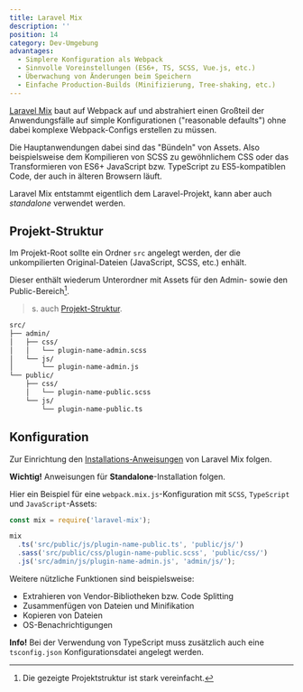 ```yaml
---
title: Laravel Mix
description: ''
position: 14
category: Dev-Umgebung
advantages:
  - Simplere Konfiguration als Webpack
  - Sinnvolle Voreinstellungen (ES6+, TS, SCSS, Vue.js, etc.)
  - Überwachung von Änderungen beim Speichern
  - Einfache Production-Builds (Minifizierung, Tree-shaking, etc.)
---
```


[Laravel Mix](https://laravel-mix.com) baut auf Webpack auf und abstrahiert einen Großteil der Anwendungsfälle auf simple Konfigurationen ("reasonable defaults") ohne dabei komplexe Webpack-Configs erstellen zu müssen.

Die Hauptanwendungen dabei sind das "Bündeln" von Assets. Also beispielsweise dem Kompilieren von SCSS zu gewöhnlichem CSS oder das Transformieren von ES6+ JavaScript bzw. TypeScript zu ES5-kompatiblen Code, der auch in älteren Browsern läuft.

Laravel Mix entstammt eigentlich dem Laravel-Projekt, kann aber auch _standalone_ verwendet werden.

<list :items="advantages"></list>

## Projekt-Struktur

Im Projekt-Root sollte ein Ordner `src` angelegt werden, der die unkompilierten Original-Dateien (JavaScript, SCSS, etc.) enhält.

Dieser enthält wiederum Unterordner mit Assets für den Admin- sowie den Public-Bereich[^1].

[^1]: Die gezeigte Projektstruktur ist stark vereinfacht.

> s. auch [Projekt-Struktur](/wordpress/plugin#projekt-struktur).

```bash
src/
├── admin/
│   ├── css/
│   │   └── plugin-name-admin.scss
│   └── js/
│       └── plugin-name-admin.js
└── public/
    ├── css/
    │   └── plugin-name-public.scss
    └── js/
        └── plugin-name-public.ts
```

## Konfiguration

Zur Einrichtung den [Installations-Anweisungen](https://laravel-mix.com/docs/5.0/installation#stand-alone-project) von Laravel Mix folgen.

<alert type="warning">**Wichtig!** Anweisungen für **Standalone**-Installation folgen.</alert>

Hier ein Beispiel für eine `webpack.mix.js`-Konfiguration mit `SCSS`, `TypeScript` und `JavaScript`-Assets:

```js
const mix = require('laravel-mix');

mix
  .ts('src/public/js/plugin-name-public.ts', 'public/js/')
  .sass('src/public/css/plugin-name-public.scss', 'public/css/')
  .js('src/admin/js/plugin-name-admin.js', 'admin/js/');
```

Weitere nützliche Funktionen sind beispielsweise:

- Extrahieren von Vendor-Bibliotheken bzw. Code Splitting
- Zusammenfügen von Dateien und Minifikation
- Kopieren von Dateien
- OS-Benachrichtigungen

<alert type="info">**Info!** Bei der Verwendung von TypeScript muss zusätzlich auch eine `tsconfig.json` Konfigurationsdatei angelegt werden.</alert>
